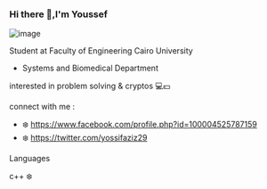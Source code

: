 ### Hi there 👋,I'm Youssef


![image](https://user-images.githubusercontent.com/83988379/125638805-03c8590f-62d9-47ad-8c1a-5fa21c414e1e.png)

 Student at Faculty of Engineering Cairo University
 - Systems and Biomedical Department 
 
 interested in problem solving & cryptos 💻💵
 
 
connect with me :
- ❄️ https://www.facebook.com/profile.php?id=100004525787159
- ❄️ https://twitter.com/yossifaziz29


 Languages 
 
c++ ❄️
